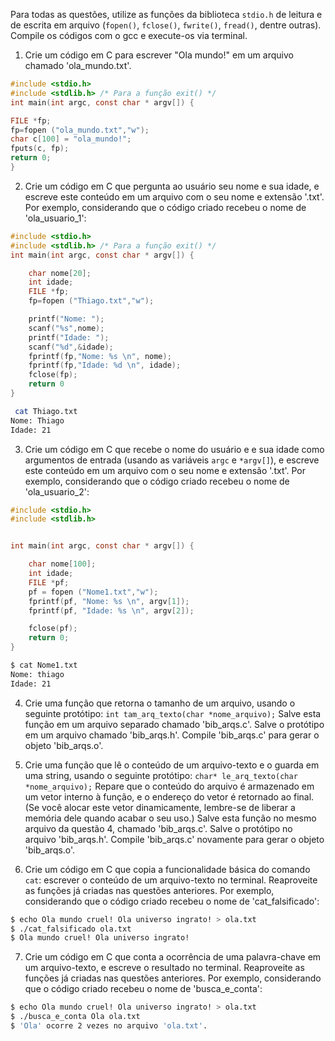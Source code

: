 Para todas as questões, utilize as funções da biblioteca `stdio.h` de leitura e de escrita em arquivo (`fopen()`, `fclose()`, `fwrite()`, `fread()`, dentre outras). Compile os códigos com o gcc e execute-os via terminal.

1. Crie um código em C para escrever "Ola mundo!" em um arquivo chamado 'ola_mundo.txt'.
```C
#include <stdio.h>
#include <stdlib.h> /* Para a função exit() */
int main(int argc, const char * argv[]) {

FILE *fp;
fp=fopen ("ola_mundo.txt","w");
char c[100] = "ola_mundo!"; 
fputs(c, fp);
return 0;
}
```
2. Crie um código em C que pergunta ao usuário seu nome e sua idade, e escreve este conteúdo em um arquivo com o seu nome e extensão '.txt'. Por exemplo, considerando que o código criado recebeu o nome de 'ola_usuario_1':
```C
#include <stdio.h>
#include <stdlib.h> /* Para a função exit() */
int main(int argc, const char * argv[]) {

	char nome[20];
	int idade;
	FILE *fp;
	fp=fopen ("Thiago.txt","w");

	printf("Nome: ");
	scanf("%s",nome);
	printf("Idade: ");
	scanf("%d",&idade);
	fprintf(fp,"Nome: %s \n", nome);
	fprintf(fp,"Idade: %d \n", idade);
	fclose(fp);
	return 0
}  
```

```bash
 cat Thiago.txt
Nome: Thiago 
Idade: 21 

```

3. Crie um código em C que recebe o nome do usuário e e sua idade como argumentos de entrada (usando as variáveis `argc` e `*argv[]`), e escreve este conteúdo em um arquivo com o seu nome e extensão '.txt'. Por exemplo, considerando que o código criado recebeu o nome de 'ola_usuario_2':

```C
#include <stdio.h>
#include <stdlib.h>


int main(int argc, const char * argv[]) {

	char nome[100];
	int idade;
	FILE *pf;
	pf = fopen ("Nome1.txt","w");
	fprintf(pf, "Nome: %s \n", argv[1]);
	fprintf(pf, "Idade: %s \n", argv[2]);

	fclose(pf);
	return 0;
}
```

```bash
$ cat Nome1.txt 
Nome: thiago 
Idade: 21 

```


4. Crie uma função que retorna o tamanho de um arquivo, usando o seguinte protótipo: `int tam_arq_texto(char *nome_arquivo);` Salve esta função em um arquivo separado chamado 'bib_arqs.c'. Salve o protótipo em um arquivo chamado 'bib_arqs.h'. Compile 'bib_arqs.c' para gerar o objeto 'bib_arqs.o'.

5. Crie uma função que lê o conteúdo de um arquivo-texto e o guarda em uma string, usando o seguinte protótipo: `char* le_arq_texto(char *nome_arquivo);` Repare que o conteúdo do arquivo é armazenado em um vetor interno à função, e o endereço do vetor é retornado ao final. (Se você alocar este vetor dinamicamente, lembre-se de liberar a memória dele quando acabar o seu uso.) Salve esta função no mesmo arquivo da questão 4, chamado 'bib_arqs.c'. Salve o protótipo no arquivo 'bib_arqs.h'. Compile 'bib_arqs.c' novamente para gerar o objeto 'bib_arqs.o'.

6. Crie um código em C que copia a funcionalidade básica do comando `cat`: escrever o conteúdo de um arquivo-texto no terminal. Reaproveite as funções já criadas nas questões anteriores. Por exemplo, considerando que o código criado recebeu o nome de 'cat_falsificado':

```bash
$ echo Ola mundo cruel! Ola universo ingrato! > ola.txt
$ ./cat_falsificado ola.txt
$ Ola mundo cruel! Ola universo ingrato!
```

7. Crie um código em C que conta a ocorrência de uma palavra-chave em um arquivo-texto, e escreve o resultado no terminal. Reaproveite as funções já criadas nas questões anteriores. Por exemplo, considerando que o código criado recebeu o nome de 'busca_e_conta':

```bash
$ echo Ola mundo cruel! Ola universo ingrato! > ola.txt
$ ./busca_e_conta Ola ola.txt
$ 'Ola' ocorre 2 vezes no arquivo 'ola.txt'.
```

```
